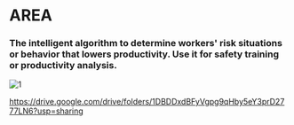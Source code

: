 # AREA
### The intelligent algorithm to determine workers' risk situations or behavior that lowers productivity. Use it for safety training or productivity analysis.   
   
![1](https://user-images.githubusercontent.com/101917321/194748612-1040496e-0ab4-4ee8-97d4-22c89ba4d678.png)
   
https://drive.google.com/drive/folders/1DBDDxdBFyVgpg9qHby5eY3prD2777LN6?usp=sharing
